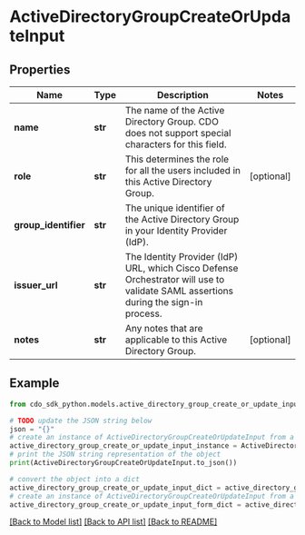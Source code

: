 # ActiveDirectoryGroupCreateOrUpdateInput


## Properties

Name | Type | Description | Notes
------------ | ------------- | ------------- | -------------
**name** | **str** | The name of the Active Directory Group. CDO does not support special characters for this field. | 
**role** | **str** | This determines the role for all the users included in this Active Directory Group. | [optional] 
**group_identifier** | **str** | The unique identifier of the Active Directory Group in your Identity Provider (IdP). | 
**issuer_url** | **str** | The Identity Provider (IdP) URL, which Cisco Defense Orchestrator will use to validate SAML assertions during the sign-in process. | 
**notes** | **str** | Any notes that are applicable to this Active Directory Group. | [optional] 

## Example

```python
from cdo_sdk_python.models.active_directory_group_create_or_update_input import ActiveDirectoryGroupCreateOrUpdateInput

# TODO update the JSON string below
json = "{}"
# create an instance of ActiveDirectoryGroupCreateOrUpdateInput from a JSON string
active_directory_group_create_or_update_input_instance = ActiveDirectoryGroupCreateOrUpdateInput.from_json(json)
# print the JSON string representation of the object
print(ActiveDirectoryGroupCreateOrUpdateInput.to_json())

# convert the object into a dict
active_directory_group_create_or_update_input_dict = active_directory_group_create_or_update_input_instance.to_dict()
# create an instance of ActiveDirectoryGroupCreateOrUpdateInput from a dict
active_directory_group_create_or_update_input_form_dict = active_directory_group_create_or_update_input.from_dict(active_directory_group_create_or_update_input_dict)
```
[[Back to Model list]](../README.md#documentation-for-models) [[Back to API list]](../README.md#documentation-for-api-endpoints) [[Back to README]](../README.md)


